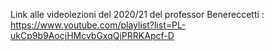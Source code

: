 Link alle videolezioni del 2020/21 del professor Benereccetti : https://www.youtube.com/playlist?list=PL-ukCp9b9AocjHMcvbGxqQjPRRKApcf-D

